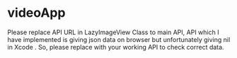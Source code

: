 # videoApp

Please replace API URL in LazyImageView Class to main API, API which I have implemented is giving json data on browser but unfortunately giving nil in Xcode . So, please replace with your working API to check correct data.
